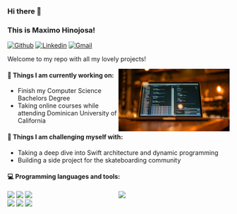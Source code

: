 ### Hi there 👋 
### This is Maximo Hinojosa!

[![Github](https://img.shields.io/badge/-Github-000?style=flat&logo=Github&logoColor=white)](https://github.com/mhinojosa24)
[![Linkedin](https://img.shields.io/badge/-LinkedIn-blue?style=flat&logo=Linkedin&logoColor=white)](https://www.linkedin.com/in/maximohinojosa/)
[![Gmail](https://img.shields.io/badge/-Gmail-c14438?style=flat&logo=Gmail&logoColor=white)](mailto:maximohinojosa13@gmail.com)

Welcome to my repo with all my lovely projects! 

<img align="right" alt="img" src="https://github.com/mhinojosa24/mhinojosa24.github.io/blob/main/aestheticCode.jpg" width="50%" height="auto" />


#### 🌱 Things I am currently working on: 
- Finish my Computer Science Bachelors Degree 
- Taking online courses while attending Dominican University of California

#### :muscle: Things I am challenging myself with:
- Taking a deep dive into Swift architecture and dynamic programming 
- Building a side project for the skateboarding community 
 

#### :computer: Programming languages and tools: 
<p>
	<img width="50%" align="right" src="https://github-readme-stats.vercel.app/api?username=mhinojosa24&show_icons=true&hide_border=true" />

<code><img width="10%" src="https://www.vectorlogo.zone/logos/python/python-ar21.svg"></code>
<code><img width="10%" src= "https://www.vectorlogo.zone/logos/swift/swift-icon.svg"></code>
<code><img width="10%" src="https://www.vectorlogo.zone/logos/git-scm/git-scm-ar21.svg"></code>
<br />
<code><img width="10%" src="https://www.vectorlogo.zone/logos/pocoo_flask/pocoo_flask-ar21.svg"></code>
<code><img width="10%" src="https://www.vectorlogo.zone/logos/mysql/mysql-ar21.svg"></code>
<code><img width="10%" src="https://www.vectorlogo.zone/logos/mongodb/mongodb-ar21.svg"></code>
<br />
</p>
